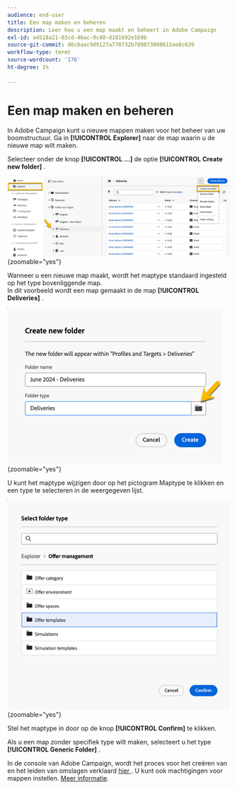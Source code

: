 ```yaml
---
audience: end-user
title: Een map maken en beheren
description: Leer hoe u een map maakt en beheert in Adobe Campaign
exl-id: a4518a21-03cd-46ac-9c40-d181692e1b9b
source-git-commit: d6c6aac9d9127a770732b709873008613ae8c639
workflow-type: tm+mt
source-wordcount: '176'
ht-degree: 1%

---
```


# Een map maken en beheren

In Adobe Campaign kunt u nieuwe mappen maken voor het beheer van uw boomstructuur. Ga in **[!UICONTROL Explorer]** naar de map waarin u de nieuwe map wilt maken.

Selecteer onder de knop **[!UICONTROL ...]** de optie **[!UICONTROL Create new folder]** .

![ het Schermafbeelding die de Create nieuwe omslagoptie onder de... knoop toont ](assets/folder_create.png){zoomable="yes"}

Wanneer u een nieuwe map maakt, wordt het maptype standaard ingesteld op het type bovenliggende map.\
In dit voorbeeld wordt een map gemaakt in de map **[!UICONTROL Deliveries]** .

![ Schermafbeelding die een nieuwe die omslag toont in de omslag van Leveringen wordt gecreeerd ](assets/folder_new.png){zoomable="yes"}

U kunt het maptype wijzigen door op het pictogram Maptype te klikken en een type te selecteren in de weergegeven lijst.

![ Schermschot die de lijst van omslagtypes tonen beschikbaar voor selectie ](assets/folder_type.png){zoomable="yes"}

Stel het maptype in door op de knop **[!UICONTROL Confirm]** te klikken.

Als u een map zonder specifiek type wilt maken, selecteert u het type **[!UICONTROL Generic Folder]** .

In de console van Adobe Campaign, wordt het proces voor het creëren van en het leiden van omslagen verklaard [ hier ](https://experienceleague.adobe.com/en/docs/campaign/campaign-v8/config/configuration/folders-and-views). U kunt ook machtigingen voor mappen instellen. [Meer informatie](https://experienceleague.adobe.com/en/docs/campaign/campaign-v8/admin/permissions/folder-permissions).